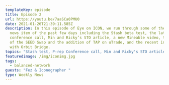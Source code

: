 ```yaml
---
templateKey: episode
title: Episode 2
url: https://youtu.be/7aaSCa0PMU0
date: 2021-01-26T21:39:11.585Z
description: In this episode of Eye on ICON, we run through some of the bigger
  news item of the past few days including the Stash beta test, the latest P-Rep
  conference call, Min and Ricky’s STO article, a new Mineable video, the launch
  of the SEED Swap and the addition of TAP on uTrade, and the recent interview
  with Orbit Bridge.
topics: "Stash test, P-rep Conference call, Min and Ricky's STO article "
featuredimage: /img/iconimg.jpg
tags:
  - balanced-network
guests: "Fez & Iconographer "
type: Weekly News
---
```

